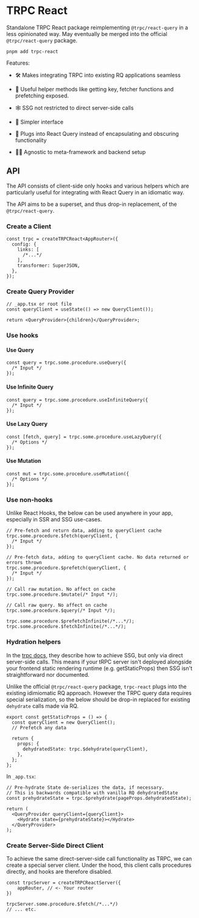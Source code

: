 # TRPC React

Standalone TRPC React package reimplementing `@trpc/react-query` in a less opinionated way. May eventually be merged into the official `@trpc/react-query` package.

```tsx
pnpm add trpc-react
```

Features:

- 🛠️ Makes integrating TRPC into existing RQ applications seamless

- 🔄 Useful helper methods like getting key, fetcher functions and prefetching exposed.

- 🕸️ SSG not restricted to direct server-side calls

- 🍳 Simpler interface

- 🔌 Plugs into React Query instead of encapsulating and obscuring functionality

- 🧑‍🦯 Agnostic to meta-framework and backend setup

## API

The API consists of client-side only hooks and various helpers which are particularly useful for integrating with React Query in an idiomatic way.

The API aims to be a superset, and thus drop-in replacement, of the `@trpc/react-query`.

### Create a Client

```tsx
const trpc = createTRPCReact<AppRouter>({
  config: {
    links: [
      /*...*/
    ],
    transformer: SuperJSON,
  },
});
```

### Create Query Provider

```tsx
// _app.tsx or root file
const queryClient = useState(() => new QueryClient());

return <QueryProvider>{children}</QueryProvider>;
```

### Use hooks

#### Use Query

```tsx
const query = trpc.some.procedure.useQuery({
  /* Input */
});
```

#### Use Infinite Query

```tsx
const query = trpc.some.procedure.useInfiniteQuery({
  /* Input */
});
```

#### Use Lazy Query

```tsx
const [fetch, query] = trpc.some.procedure.useLazyQuery({
  /* Options */
});
```

#### Use Mutation

```tsx
const mut = trpc.some.procedure.useMutation({
  /* Options */
});
```

### Use non-hooks

Unlike React Hooks, the below can be used anywhere in your app, especially in SSR and SSG use-cases.

```tsx
// Pre-fetch and return data, adding to queryClient cache
trpc.some.procedure.$fetch(queryClient, {
  /* Input */
});

// Pre-fetch data, adding to queryClient cache. No data returned or errors thrown
trpc.some.procedure.$prefetch(queryClient, {
  /* Input */
});

// Call raw mutation. No affect on cache
trpc.some.procedure.$mutate(/* Input */);

// Call raw query. No affect on cache
trpc.some.procedure.$query(/* Input */);

trpc.some.procedure.$prefetchInfinite(/*...*/);
trpc.some.procedure.$fetchInfinite(/*...*/);
```

### Hydration helpers

In the [trpc docs](https://trpc.io/docs/ssg-helpers), they describe how to achieve SSG, but only via direct server-side calls. This means if your tRPC server isn't deployed alongside your frontend static rendering runtime (e.g. getStaticProps) then SSG isn't straightforward nor documented.

Unlike the official `@trpc/react-query` package, `trpc-react` plugs into the existing idimiomatic RQ approach. However the TRPC query data requires special serialization, so the below should be drop-in replaced for existing `dehydrate` calls made via RQ.

```tsx
export const getStaticProps = () => {
  const queryClient = new QueryClient();
  // Prefetch any data

  return {
    props: {
      dehydratedState: trpc.$dehydrate(queryClient),
    },
  };
};
```

In `_app.tsx`:

```tsx
// Pre-hydrate State de-serializes the data, if necessary.
// This is backwards compatible with vanilla RQ dehydratedState
const prehydrateState = trpc.$prehydrate(pageProps.dehydratedState);

return (
  <QueryProvider queryClient={queryClient}>
    <Hydrate state={prehydrateState}></Hydrate>
  </QueryProvider>
);
```

### Create Server-Side Direct Client

To achieve the same direct-server-side call functionality as TRPC, we can create a special server client. Under the hood, this client calls procedures directly, and hooks are therefore disabled.

```tsx
const trpcServer = createTRPCReactServer({
	appRouter, // <- Your router
})

trpcServer.some.procedure.$fetch(/*...*/)
// ... etc.
```

